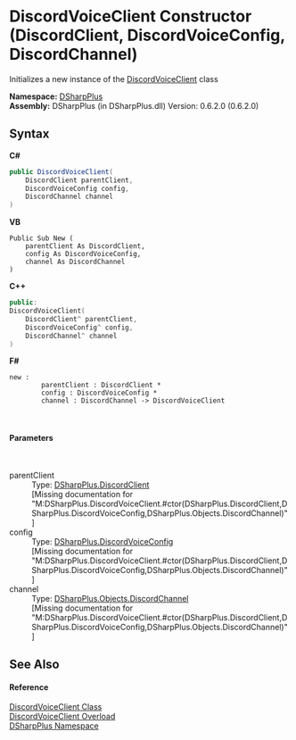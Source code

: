 # DiscordVoiceClient Constructor (DiscordClient, DiscordVoiceConfig, DiscordChannel)
 

Initializes a new instance of the <a href="cb2896d5-fa4d-77de-0710-64ed5d5badbf">DiscordVoiceClient</a> class

**Namespace:**&nbsp;<a href="503971eb-de5e-a570-9922-de9500a9b1cc">DSharpPlus</a><br />**Assembly:**&nbsp;DSharpPlus (in DSharpPlus.dll) Version: 0.6.2.0 (0.6.2.0)

## Syntax

**C#**<br />
``` C#
public DiscordVoiceClient(
	DiscordClient parentClient,
	DiscordVoiceConfig config,
	DiscordChannel channel
)
```

**VB**<br />
``` VB
Public Sub New ( 
	parentClient As DiscordClient,
	config As DiscordVoiceConfig,
	channel As DiscordChannel
)
```

**C++**<br />
``` C++
public:
DiscordVoiceClient(
	DiscordClient^ parentClient, 
	DiscordVoiceConfig^ config, 
	DiscordChannel^ channel
)
```

**F#**<br />
``` F#
new : 
        parentClient : DiscordClient * 
        config : DiscordVoiceConfig * 
        channel : DiscordChannel -> DiscordVoiceClient
```

<br />

#### Parameters
&nbsp;<dl><dt>parentClient</dt><dd>Type: <a href="8f8cbf24-03e9-53cc-389f-2ba10a699065">DSharpPlus.DiscordClient</a><br />\[Missing <param name="parentClient"/> documentation for "M:DSharpPlus.DiscordVoiceClient.#ctor(DSharpPlus.DiscordClient,DSharpPlus.DiscordVoiceConfig,DSharpPlus.Objects.DiscordChannel)"\]</dd><dt>config</dt><dd>Type: <a href="9af154e6-5803-3a40-db19-7806bedde9bc">DSharpPlus.DiscordVoiceConfig</a><br />\[Missing <param name="config"/> documentation for "M:DSharpPlus.DiscordVoiceClient.#ctor(DSharpPlus.DiscordClient,DSharpPlus.DiscordVoiceConfig,DSharpPlus.Objects.DiscordChannel)"\]</dd><dt>channel</dt><dd>Type: <a href="44f2ec35-aa98-9c68-225e-7c35b7ee1739">DSharpPlus.Objects.DiscordChannel</a><br />\[Missing <param name="channel"/> documentation for "M:DSharpPlus.DiscordVoiceClient.#ctor(DSharpPlus.DiscordClient,DSharpPlus.DiscordVoiceConfig,DSharpPlus.Objects.DiscordChannel)"\]</dd></dl>

## See Also


#### Reference
<a href="cb2896d5-fa4d-77de-0710-64ed5d5badbf">DiscordVoiceClient Class</a><br /><a href="68e3f063-1c6d-eaac-34b1-71ffb3ad6bdf">DiscordVoiceClient Overload</a><br /><a href="503971eb-de5e-a570-9922-de9500a9b1cc">DSharpPlus Namespace</a><br />